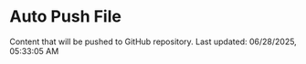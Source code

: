 # Auto Push File

Content that will be pushed to GitHub repository.
Last updated: 06/28/2025, 05:33:05 AM